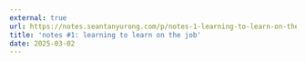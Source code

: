 ```yaml
---
external: true
url: https://notes.seantanyurong.com/p/notes-1-learning-to-learn-on-the-job
title: 'notes #1: learning to learn on the job'
date: 2025-03-02
---
```

